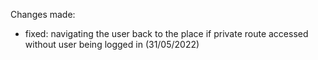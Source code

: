 Changes made:

- fixed: navigating the user back to the place if private route accessed without user being logged in (31/05/2022)
